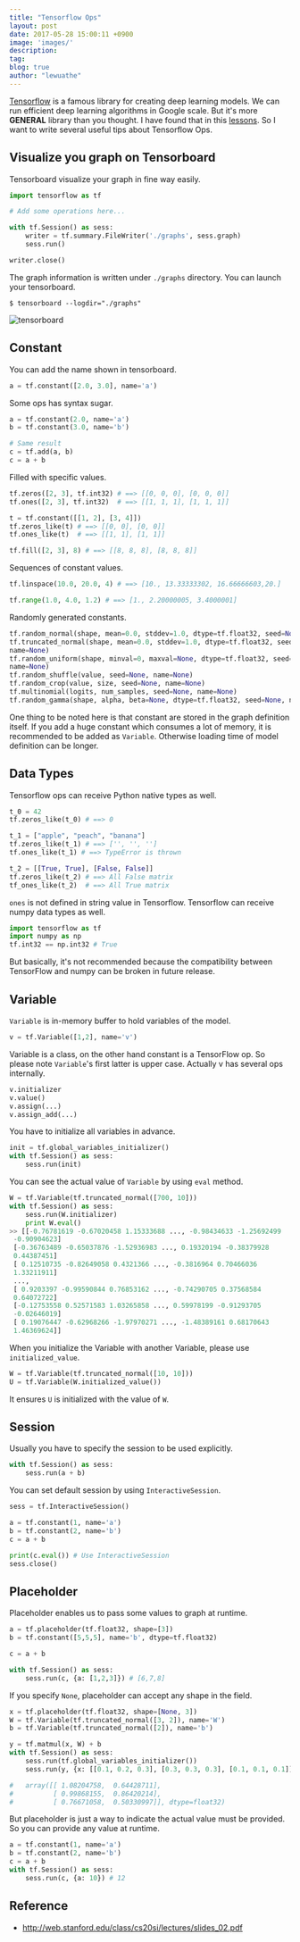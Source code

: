 ```yaml
---
title: "Tensorflow Ops"
layout: post
date: 2017-05-28 15:00:11 +0900
image: 'images/'
description:
tag:
blog: true
author: "lewuathe"
---
```


[Tensorflow](http://tensorflow.org/) is a famous library for creating deep learning models. We can run efficient deep learning algorithms
in Google scale. But it's more **GENERAL** library than you thought. I have found that in this [lessons](http://web.stanford.edu/class/cs20si/syllabus.html).
So I want to write several useful tips about Tensorflow Ops.

## Visualize you graph on Tensorboard

Tensorboard visualize your graph in fine way easily.

```python
import tensorflow as tf

# Add some operations here...

with tf.Session() as sess:
	writer = tf.summary.FileWriter('./graphs', sess.graph)
	sess.run()

writer.close()
```

The graph information is written under `./graphs` directory. You can launch your tensorboard.

```
$ tensorboard --logdir="./graphs"
```

![tensorboard](images/posts/2017-05-21-tensorflow-ops/tensorboard.png)

## Constant

You can add the name shown in tensorboard.

```python
a = tf.constant([2.0, 3.0], name='a')
```

Some ops has syntax sugar.

```python
a = tf.constant(2.0, name='a')
b = tf.constant(3.0, name='b')

# Same result
c = tf.add(a, b)
c = a + b
```

Filled with specific values.

```python
tf.zeros([2, 3], tf.int32) # ==> [[0, 0, 0], [0, 0, 0]]
tf.ones([2, 3], tf.int32)  # ==> [[1, 1, 1], [1, 1, 1]]

t = tf.constant([[1, 2], [3, 4]])
tf.zeros_like(t) # ==> [[0, 0], [0, 0]]
tf.ones_like(t)  # ==> [[1, 1], [1, 1]]

tf.fill([2, 3], 8) # ==> [[8, 8, 8], [8, 8, 8]]
```

Sequences of constant values.

```python
tf.linspace(10.0, 20.0, 4) # ==> [10., 13.33333302, 16.66666603,20.]

tf.range(1.0, 4.0, 1.2) # ==> [1., 2.20000005, 3.4000001]
```

Randomly generated constants.

```python
tf.random_normal(shape, mean=0.0, stddev=1.0, dtype=tf.float32, seed=None, name=None)
tf.truncated_normal(shape, mean=0.0, stddev=1.0, dtype=tf.float32, seed=None,
name=None)
tf.random_uniform(shape, minval=0, maxval=None, dtype=tf.float32, seed=None,
name=None)
tf.random_shuffle(value, seed=None, name=None)
tf.random_crop(value, size, seed=None, name=None)
tf.multinomial(logits, num_samples, seed=None, name=None)
tf.random_gamma(shape, alpha, beta=None, dtype=tf.float32, seed=None, name=None)
```

One thing to be noted here is that constant are stored in the graph definition itself. If you add a huge
constant which consumes a lot of memory, it is recommended to be added as `Variable`. Otherwise loading time
of model definition can be longer.

## Data Types

Tensorflow ops can receive Python native types as well.

```python
t_0 = 42
tf.zeros_like(t_0) # ==> 0

t_1 = ["apple", "peach", "banana"]
tf.zeros_like(t_1) # ==> ['', '', '']
tf.ones_like(t_1) # ==> TypeError is thrown

t_2 = [[True, True], [False, False]]
tf.zeros_like(t_2) # ==> All False matrix
tf_ones_like(t_2)  # ==> All True matrix
```

`ones` is not defined in string value in Tensorflow. Tensorflow can receive numpy data types as well.

```python
import tensorflow as tf
import numpy as np
tf.int32 == np.int32 # True
```

But basically, it's not recommended because the compatibility between TensorFlow and numpy can be broken in future release.

## Variable

`Variable` is in-memory buffer to hold variables of the model.

```python
v = tf.Variable([1,2], name='v')
```

Variable is a class, on the other hand constant is a TensorFlow op. So please note `Variable`'s first latter is upper case.
Actually v has several ops internally.

```python
v.initializer
v.value()
v.assign(...)
v.assign_add(...)
```

You have to initialize all variables in advance.

```python
init = tf.global_variables_initializer()
with tf.Session() as sess:
	sess.run(init)
```

You can see the actual value of `Variable` by using `eval` method.

```python
W = tf.Variable(tf.truncated_normal([700, 10]))
with tf.Session() as sess:
	sess.run(W.initializer)
	print W.eval()
>> [[-0.76781619 -0.67020458 1.15333688 ..., -0.98434633 -1.25692499
 -0.90904623]
 [-0.36763489 -0.65037876 -1.52936983 ..., 0.19320194 -0.38379928
 0.44387451]
 [ 0.12510735 -0.82649058 0.4321366 ..., -0.3816964 0.70466036
 1.33211911]
 ...,
 [ 0.9203397 -0.99590844 0.76853162 ..., -0.74290705 0.37568584
 0.64072722]
 [-0.12753558 0.52571583 1.03265858 ..., 0.59978199 -0.91293705
 -0.02646019]
 [ 0.19076447 -0.62968266 -1.97970271 ..., -1.48389161 0.68170643
 1.46369624]]
```

When you initialize the Variable with another Variable, please use `initialized_value`.

```python
W = tf.Variable(tf.truncated_normal([10, 10]))
U = tf.Variable(W.initialized_value())
```

It ensures `U` is initialized with the value of `W`.

## Session

Usually you have to specify the session to be used explicitly.

```python
with tf.Session() as sess:
	sess.run(a + b)
```

You can set default session by using `InteractiveSession`.

```python
sess = tf.InteractiveSession()

a = tf.constant(1, name='a')
b = tf.constant(2, name='b')
c = a + b

print(c.eval()) # Use InteractiveSession
sess.close()
```

## Placeholder

Placeholder enables us to pass some values to graph at runtime.

```python
a = tf.placeholder(tf.float32, shape=[3])
b = tf.constant([5,5,5], name='b', dtype=tf.float32)

c = a + b

with tf.Session() as sess:
	sess.run(c, {a: [1,2,3]}) # [6,7,8]
```

If you specify `None`, placeholder can accept any shape in the field.


```python
x = tf.placeholder(tf.float32, shape=[None, 3])
W = tf.Variable(tf.truncated_normal([3, 2]), name='W')
b = tf.Variable(tf.truncated_normal([2]), name='b')

y = tf.matmul(x, W) + b
with tf.Session() as sess:
	sess.run(tf.global_variables_initializer())
	sess.run(y, {x: [[0.1, 0.2, 0.3], [0.3, 0.3, 0.3], [0.1, 0.1, 0.1]]})

#	array([[ 1.08204758,  0.64428711],
#	       [ 0.99868155,  0.86420214],
#	       [ 0.76671058,  0.50330997]], dtype=float32)
```

But placeholder is just a way to indicate the actual value must be provided. So you can provide any value at runtime.


```python
a = tf.constant(1, name='a')
b = tf.constant(2, name='b')
c = a + b
with tf.Session() as sess:
	sess.run(c, {a: 10}) # 12
```

## Reference

* http://web.stanford.edu/class/cs20si/lectures/slides_02.pdf
